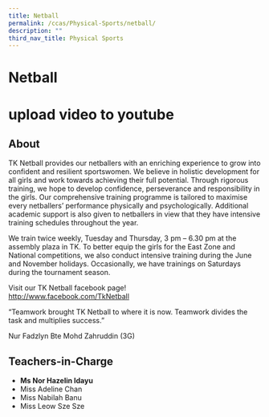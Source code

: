 ```yaml
---
title: Netball
permalink: /ccas/Physical-Sports/netball/
description: ""
third_nav_title: Physical Sports
---
```

# Netball
# upload video to youtube
## **About**

TK Netball provides our netballers with an enriching experience to grow into confident and resilient sportswomen. We believe in holistic development for all girls and work towards achieving their full potential. Through rigorous training, we hope to develop confidence, perseverance and responsibility in the girls. Our comprehensive training programme is tailored to maximise every netballers’ performance physically and psychologically. Additional academic support is also given to netballers in view that they have intensive training schedules throughout the year.

We train twice weekly, Tuesday and Thursday, 3 pm – 6.30 pm at the assembly plaza in TK. To better equip the girls for the East Zone and National competitions, we also conduct intensive training during the June and November holidays. Occasionally, we have trainings on Saturdays during the tournament season.

Visit our TK Netball facebook page!  
<a href="http://www.facebook.com/TkNetball" target="_blank">http://www.facebook.com/TkNetball</a>

“Teamwork brought TK Netball to where it is now. Teamwork divides the task and multiplies success.”

Nur Fadzlyn Bte Mohd Zahruddin (3G)

##  **Teachers-in-Charge**

*   **Ms Nor Hazelin Idayu**
*   Miss Adeline Chan
*   Miss Nabilah Banu
*   Miss Leow Sze Sze